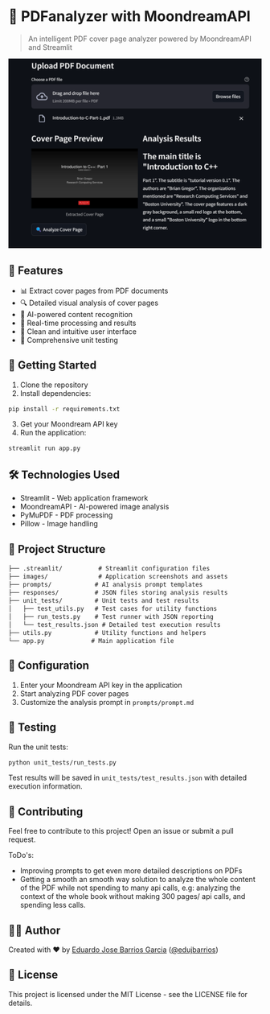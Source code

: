 # 📄 PDFanalyzer with MoondreamAPI

> An intelligent PDF cover page analyzer powered by MoondreamAPI and Streamlit

![Application Preview](images/cover_preview.png)

## 🌟 Features

- 📊 Extract cover pages from PDF documents
- 🔍 Detailed visual analysis of cover pages
- 🤖 AI-powered content recognition
- 💫 Real-time processing and results
- 🎨 Clean and intuitive user interface
- 🧪 Comprehensive unit testing

## 🚀 Getting Started

1. Clone the repository
2. Install dependencies:
```bash
pip install -r requirements.txt
```
3. Get your Moondream API key
4. Run the application:
```bash
streamlit run app.py
```

## 🛠️ Technologies Used

- Streamlit - Web application framework
- MoondreamAPI - AI-powered image analysis
- PyMuPDF - PDF processing
- Pillow - Image handling

## 📁 Project Structure

```
├── .streamlit/          # Streamlit configuration files
├── images/              # Application screenshots and assets
├── prompts/            # AI analysis prompt templates
├── responses/          # JSON files storing analysis results
├── unit_tests/         # Unit tests and test results
│   ├── test_utils.py   # Test cases for utility functions
│   ├── run_tests.py    # Test runner with JSON reporting
│   └── test_results.json # Detailed test execution results
├── utils.py            # Utility functions and helpers
└── app.py             # Main application file
```

## 🔑 Configuration

1. Enter your Moondream API key in the application
2. Start analyzing PDF cover pages
3. Customize the analysis prompt in `prompts/prompt.md`

## 🧪 Testing

Run the unit tests:
```bash
python unit_tests/run_tests.py
```

Test results will be saved in `unit_tests/test_results.json` with detailed execution information.

## 📝 Contributing

Feel free to contribute to this project! Open an issue or submit a pull request.

ToDo's:

- Improving prompts to get even more detailed descriptions on PDFs
- Getting a smooth an smooth way solution to analyze the whole content of the PDF while not spending to many api calls, e.g: analyzing the context of the whole book without making 300 pages/ api calls, and spending less calls.

## 👨‍💻 Author

Created with ❤️ by [Eduardo Jose Barrios Garcia](https://edujbarrios.com) ([@edujbarrios](https://github.com/edujbarrios))

## 📜 License

This project is licensed under the MIT License - see the LICENSE file for details.

